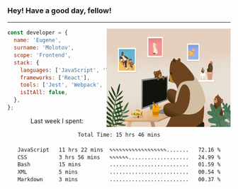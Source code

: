 ### Hey! Have a good day, fellow!
---
<img align='right' alt='GIF' vertical-align='center' src='./src/giphy.gif' width='280px' height='222px'/>

```javascript
const developer = {
  name: 'Eugene',
  surname: 'Molotov',
  scope: 'Frontend',
  stack: {
    languages: ['JavaScript', 'TypeScript'],
    frameworks: ['React'],
    tools: ['Jest', 'Webpack', 'Sass'],
    isItAll: false,
  },
};
```
<p align="center">
  Last week I spent:
</p>
<div align="center">
<!--START_SECTION:waka-->

```txt
Total Time: 15 hrs 46 mins

JavaScript   11 hrs 22 mins  ✎✎✎✎✎✎✎✎✎✎✎✎✎✎✎✎✎✎.......   72.16 %
CSS          3 hrs 56 mins   ✎✎✎✎✎✎...................   24.99 %
Bash         15 mins         .........................   01.59 %
XML          5 mins          .........................   00.54 %
Markdown     3 mins          .........................   00.37 %
```

<!--END_SECTION:waka-->

